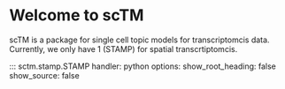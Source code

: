 # Welcome to scTM

scTM is a package for single cell topic models for transcriptomcis data. Currently, we only have 1 (STAMP) for spatial transcrtiptomcis.

::: sctm.stamp.STAMP
    handler: python
    options:
      show_root_heading: false
      show_source: false